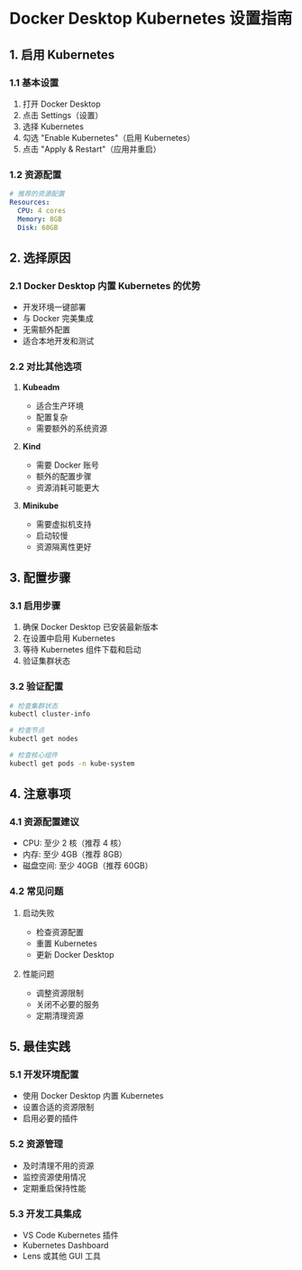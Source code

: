 # Docker Desktop Kubernetes 设置指南

## 1. 启用 Kubernetes

### 1.1 基本设置
1. 打开 Docker Desktop
2. 点击 Settings（设置）
3. 选择 Kubernetes
4. 勾选 "Enable Kubernetes"（启用 Kubernetes）
5. 点击 "Apply & Restart"（应用并重启）

### 1.2 资源配置
```yaml
# 推荐的资源配置
Resources:
  CPU: 4 cores
  Memory: 8GB
  Disk: 60GB
```

## 2. 选择原因

### 2.1 Docker Desktop 内置 Kubernetes 的优势
- 开发环境一键部署
- 与 Docker 完美集成
- 无需额外配置
- 适合本地开发和测试

### 2.2 对比其他选项
1. **Kubeadm**
   - 适合生产环境
   - 配置复杂
   - 需要额外的系统资源

2. **Kind**
   - 需要 Docker 账号
   - 额外的配置步骤
   - 资源消耗可能更大

3. **Minikube**
   - 需要虚拟机支持
   - 启动较慢
   - 资源隔离性更好

## 3. 配置步骤

### 3.1 启用步骤
1. 确保 Docker Desktop 已安装最新版本
2. 在设置中启用 Kubernetes
3. 等待 Kubernetes 组件下载和启动
4. 验证集群状态

### 3.2 验证配置
```bash
# 检查集群状态
kubectl cluster-info

# 检查节点
kubectl get nodes

# 检查核心组件
kubectl get pods -n kube-system
```

## 4. 注意事项

### 4.1 资源配置建议
- CPU: 至少 2 核（推荐 4 核）
- 内存: 至少 4GB（推荐 8GB）
- 磁盘空间: 至少 40GB（推荐 60GB）

### 4.2 常见问题
1. 启动失败
   - 检查资源配置
   - 重置 Kubernetes
   - 更新 Docker Desktop

2. 性能问题
   - 调整资源限制
   - 关闭不必要的服务
   - 定期清理资源

## 5. 最佳实践

### 5.1 开发环境配置
- 使用 Docker Desktop 内置 Kubernetes
- 设置合适的资源限制
- 启用必要的插件

### 5.2 资源管理
- 及时清理不用的资源
- 监控资源使用情况
- 定期重启保持性能

### 5.3 开发工具集成
- VS Code Kubernetes 插件
- Kubernetes Dashboard
- Lens 或其他 GUI 工具 